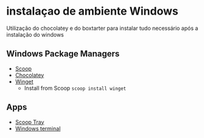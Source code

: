 # instalaçao de ambiente Windows

Utilização do chocolatey e do boxtarter para instalar tudo necessário após a instalação do windows

## Windows Package Managers

- [Scoop](https://scoop.sh/)
- [Chocolatey](https://chocolatey.org/)
- [Winget](https://github.com/microsoft/winget-cli)
  - Install from Scoop ``scoop install winget``

## Apps

- [Scoop Tray](https://github.com/foosel/scoop-tray)
- [Windows terminal](https://github.com/microsoft/terminal)
